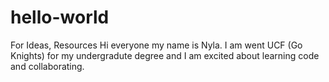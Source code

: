 # hello-world
For Ideas, Resources
Hi everyone my name is Nyla. I am went UCF (Go Knights) for my undergradute degree and I am excited about learning code and collaborating. 
